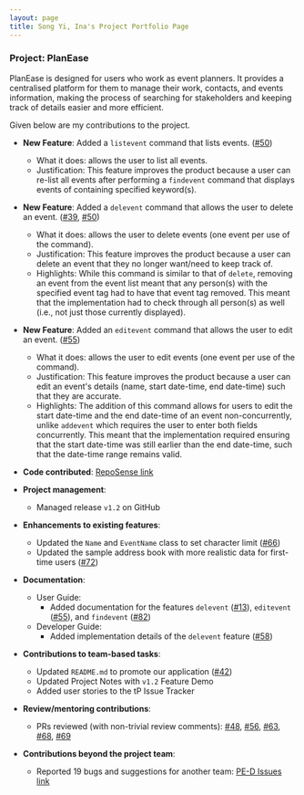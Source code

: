 ```yaml
---
layout: page
title: Song Yi, Ina's Project Portfolio Page
---
```


### Project: PlanEase

PlanEase is designed for users who work as event planners.
It provides a centralised platform for them to manage their work, contacts, and events information, making the process of searching for stakeholders and keeping track of details easier and more efficient.

Given below are my contributions to the project.

* **New Feature**: Added a `listevent` command that lists events. ([\#50](https://github.com/AY2223S2-CS2103-W16-3/tp/pull/50))
  * What it does: allows the user to list all events.
  * Justification: This feature improves the product because a user can re-list all events after performing a `findevent` command that displays events of containing specified keyword(s).


* **New Feature**: Added a `delevent` command that allows the user to delete an event. ([\#39](https://github.com/AY2223S2-CS2103-W16-3/tp/pull/39), [\#50](https://github.com/AY2223S2-CS2103-W16-3/tp/pull/50))
  * What it does: allows the user to delete events (one event per use of the command).
  * Justification: This feature improves the product because a user can delete an event that they no longer want/need to keep track of.
  * Highlights: While this command is similar to that of `delete`, removing an event from the event list meant that any person(s) with the specified event tag had to have that event tag removed. This meant that the implementation had to check through all person(s) as well (i.e., not just those currently displayed).


* **New Feature**: Added an `editevent` command that allows the user to edit an event. ([\#55](https://github.com/AY2223S2-CS2103-W16-3/tp/pull/55))
  * What it does: allows the user to edit events (one event per use of the command).
  * Justification: This feature improves the product because a user can edit an event's details (name, start date-time, end date-time) such that they are accurate.
  * Highlights: The addition of this command allows for users to edit the start date-time and the end date-time of an event non-concurrently, unlike `addevent` which requires the user to enter both fields concurrently. This meant that the implementation required ensuring that the start date-time was still earlier than the end date-time, such that the date-time range remains valid.


* **Code contributed**: [RepoSense link](https://nus-cs2103-ay2223s2.github.io/tp-dashboard/?search=inas0ng&breakdown=true)


* **Project management**:
  * Managed release `v1.2` on GitHub


* **Enhancements to existing features**:
  * Updated the `Name` and `EventName` class to set character limit ([\#66](https://github.com/AY2223S2-CS2103-W16-3/tp/pull/66))
  * Updated the sample address book with more realistic data for first-time users ([\#72](https://github.com/AY2223S2-CS2103-W16-3/tp/pull/72))


* **Documentation**:
  * User Guide:
    * Added documentation for the features `delevent` ([\#13](https://github.com/AY2223S2-CS2103-W16-3/tp/pull/13)), `editevent` ([\#55](https://github.com/AY2223S2-CS2103-W16-3/tp/pull/55)), and `findevent` ([\#82](https://github.com/AY2223S2-CS2103-W16-3/tp/pull/82))
  * Developer Guide:
    * Added implementation details of the `delevent` feature ([\#58](https://github.com/AY2223S2-CS2103-W16-3/tp/pull/58))


* **Contributions to team-based tasks**:
  * Updated `README.md` to promote our application ([\#42](https://github.com/AY2223S2-CS2103-W16-3/tp/pull/42))
  * Updated Project Notes with `v1.2` Feature Demo
  * Added user stories to the tP Issue Tracker


* **Review/mentoring contributions**:
  * PRs reviewed (with non-trivial review comments): [\#48](https://github.com/AY2223S2-CS2103-W16-3/tp/pull/48), [\#56](https://github.com/AY2223S2-CS2103-W16-3/tp/pull/56), [\#63](https://github.com/AY2223S2-CS2103-W16-3/tp/pull/63), [\#68](https://github.com/AY2223S2-CS2103-W16-3/tp/pull/68), [\#69](https://github.com/AY2223S2-CS2103-W16-3/tp/pull/69)


* **Contributions beyond the project team**:
  * Reported 19 bugs and suggestions for another team: [PE-D Issues link](https://www.github.com/inas0ng/ped/issues)
